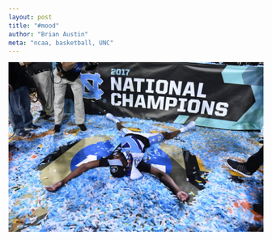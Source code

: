 ```yaml
---
layout: post
title: "#mood"
author: "Brian Austin"
meta: "ncaa, basketball, UNC"
---
```

![Theo](https://raw.githubusercontent.com/austinbrian/blog/master/images/theo_confetti_angel.jpg)
